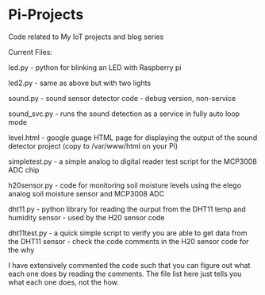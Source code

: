 # Pi-Projects
Code related to My IoT projects and blog series

Current Files:

led.py - python for blinking an LED with Raspberry pi

led2.py - same as above but with two lights

sound.py - sound sensor detector code - debug version, non-service

sound_svc.py - runs the sound detection as a service in fully auto loop mode

level.html - google guage HTML page for displaying the output of the sound detector project (copy to /var/www/html on your Pi)

simpletest.py - a simple analog to digital reader test script for the MCP3008 ADC chip

h20sensor.py - code for monitoring soil moisture levels using the elego analog soil moisture sensor and MCP3008 ADC

dht11.py - python library for reading the ourput from the DHT11 temp and humidity sensor - used by the H20 sensor code

dht11test.py - a quick simple script to verify you are able to get data from the DHT11 sensor - check the code comments in the H20 sensor code for the why

I have extensively commented the code such that you can figure out what each one does by reading the comments.
The file list here just tells you what each one does, not the how.
